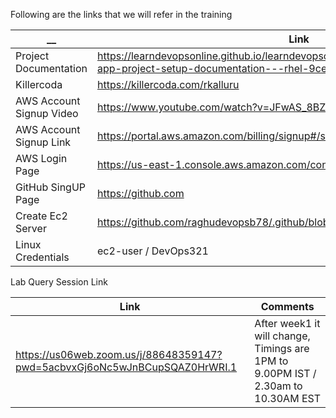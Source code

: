 Following are the links that we will refer in the training 

| __  | Link | Comments |
| ------------- | ------------- | ------------- |
| Project Documentation  | https://learndevopsonline.github.io/learndevopsonline/build/docs/category/expense-app-project-setup-documentation---rhel-9centos-9 | |
| Killercoda  | https://killercoda.com/rkalluru |  |
| AWS Account Signup Video | https://www.youtube.com/watch?v=JFwAS_8BZvM |  |
| AWS Account Signup Link  | https://portal.aws.amazon.com/billing/signup#/start/email |  |
| AWS Login Page  | https://us-east-1.console.aws.amazon.com/console/home?region=us-east-1 |  |
| GitHub SingUP Page | https://github.com | |
| Create Ec2 Server | https://github.com/raghudevopsb78/.github/blob/main/create-ec2.md | |
| Linux Credentials | ec2-user / DevOps321 | |


Lab Query Session Link 

| Link | Comments |
| ------------- | ------------- |
| https://us06web.zoom.us/j/88648359147?pwd=5acbvxGj6oNc5wJnBCupSQAZ0HrWRI.1 | After week1 it will change, Timings are 1PM to 9.00PM IST / 2.30am to 10.30AM EST |
